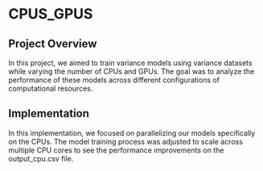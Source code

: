# CPUS_GPUS
## Project Overview
In this project, we aimed to train variance models using variance datasets while varying the number of CPUs and GPUs. The goal was to analyze the performance of these models across different configurations of computational resources.

## Implementation
In this implementation, we focused on parallelizing our models specifically on the CPUs. The model training process was adjusted to scale across multiple CPU cores to see the performance improvements on the output_cpu.csv file.

